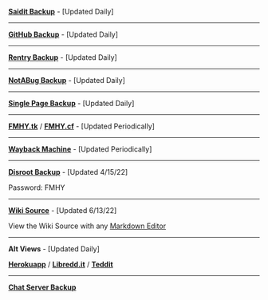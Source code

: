 **[Saidit Backup](https://saidit.net/s/freemediaheckyeah/wiki/index)** - [Updated Daily]

***

**[GitHub Backup](https://github.com/nbats/FMHY/wiki/FREEMEDIAHECKYEAH)** - [Updated Daily]

***

**[Rentry Backup](https://rentry.co/FMHY)** - [Updated Daily]

***

**[NotABug Backup](https://notabug.org/nbatman/freemediaheckyeah/wiki/_pages)** - [Updated Daily]

***

**[Single Page Backup](https://gist.github.com/taskylizard/5ba73bf97dccf159316edcf4c6520856)** - [Updated Daily]

***

**[FMHY.tk](https://fmhy.tk/)** / **[FMHY.cf](https://fmhy.cf/)**  - [Updated Periodically]

***

**[Wayback Machine](https://web.archive.org/web/20211218000000*/https://www.reddit.com/r/FREEMEDIAHECKYEAH/)** - [Updated Periodically]

***

**[Disroot Backup](https://bin.disroot.org/?6fd0a2d68707e714#AcS2iwWUts8Y6xeUCKBJwpmrChFu4HauSPpAT2VJFYsa)** - [Updated 4/15/22]

Password: FMHY

***

**[Wiki Source](https://ufile.io/qg21k67i)** - [Updated 6/13/22]

View the Wiki Source with any [Markdown Editor](https://redditpreview.com/)

***

**Alt Views** - [Updated Daily]

**[Herokuapp](https://fmhy.herokuapp.com/)** / **[Libredd.it](https://libredd.it/r/FREEMEDIAHECKYEAH/wiki)** / **[Teddit](https://teddit.net/r/FREEMEDIAHECKYEAH/wiki)**


***

**[Chat Server Backup](https://mega.nz/folder/cRRCQSrb#cT9Pkauyena6IWBt7zYZJw)**